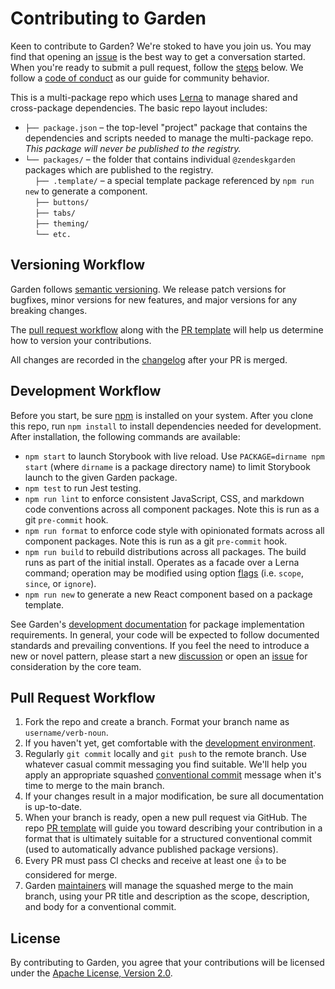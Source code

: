# Contributing to Garden

Keen to contribute to Garden? We're stoked to have you join us. You may
find that opening an
[issue](https://github.com/zendeskgarden/react-components/issues) is the
best way to get a conversation started. When you're ready to submit a
pull request, follow the [steps](#pull-request-workflow) below. We
follow a [code of conduct](CODE_OF_CONDUCT.md) as our guide for
community behavior.

This is a multi-package repo which uses [Lerna](https://lernajs.io/) to
manage shared and cross-package dependencies. The basic repo layout
includes:

<!-- markdownlint-disable -->

- `├── package.json` – the top-level "project" package that contains
  the dependencies and scripts needed to manage the multi-package repo.
  _This package will never be published to the registry._
- `└── packages/` – the folder that contains individual `@zendeskgarden`
  packages which are published to the registry.<br>
  &nbsp;&nbsp;&nbsp;&nbsp;`├── .template/` – a special template package
  referenced by `npm run new` to generate a component.<br>
  &nbsp;&nbsp;&nbsp;&nbsp;`├── buttons/`<br>
  &nbsp;&nbsp;&nbsp;&nbsp;`├── tabs/`<br>
  &nbsp;&nbsp;&nbsp;&nbsp;`├── theming/`<br>
  &nbsp;&nbsp;&nbsp;&nbsp;`└── etc.`

<!-- markdownlint-enable -->

## Versioning Workflow

Garden follows [semantic versioning](https://semver.org/). We release
patch versions for bugfixes, minor versions for new features, and major
versions for any breaking changes.

The [pull request workflow](#pull-request-workflow) along with the [PR
template](PULL_REQUEST_TEMPLATE.md) will help us determine how to
version your contributions.

All changes are recorded in the [changelog](/CHANGELOG.md) after your PR is
merged.

## Development Workflow

Before you start, be sure [npm](https://www.npmjs.com/package/npm) is installed
on your system. After you clone this repo, run `npm install` to install
dependencies needed for development. After installation, the following
commands are available:

- `npm start` to launch Storybook with live reload. Use `PACKAGE=dirname npm start`
  (where `dirname` is a package directory name) to limit Storybook launch to the
  given Garden package.
- `npm test` to run Jest testing.
- `npm run lint` to enforce consistent JavaScript, CSS, and
  markdown code conventions across all component packages. Note this is
  run as a git `pre-commit` hook.
- `npm run format` to enforce code style with opinionated
  formats across all component packages. Note this is run as a git
  `pre-commit` hook.
- `npm run build` to rebuild distributions across all packages.
  The build runs as part of the initial install. Operates as a facade
  over a Lerna command; operation may be modified using option
  [flags](https://github.com/lerna/lerna#flags) (i.e. `scope`, `since`,
  or `ignore`).
- `npm run new` to generate a new React component based on a package
  template.

See Garden's [development documentation](/docs/development.md) for package
implementation requirements. In general, your code will be expected to follow
documented standards and prevailing conventions. If you feel the need to
introduce a new or novel pattern, please start a new
[discussion](https://github.com/zendeskgarden/react-components/discussions) or
open an [issue](https://github.com/zendeskgarden/react-components/issues) for
consideration by the core team.

## Pull Request Workflow

1. Fork the repo and create a branch. Format your branch name as
   `username/verb-noun`.
1. If you haven't yet, get comfortable with the [development
   environment](#development-workflow).
1. Regularly `git commit` locally and `git push` to the remote branch.
   Use whatever casual commit messaging you find suitable. We'll help
   you apply an appropriate squashed [conventional
   commit](https://conventionalcommits.org/) message when it's time to
   merge to the main branch.
1. If your changes result in a major modification, be sure all
   documentation is up-to-date.
1. When your branch is ready, open a new pull request via GitHub.
   The repo [PR template](PULL_REQUEST_TEMPLATE.md) will guide you
   toward describing your contribution in a format that is ultimately
   suitable for a structured conventional commit (used to automatically
   advance published package versions).
1. Every PR must pass CI checks and receive at least one :+1: to be
   considered for merge.
1. Garden
   [maintainers](https://github.com/orgs/zendeskgarden/teams/maintainers)
   will manage the squashed merge to the main branch, using your PR title
   and description as the scope, description, and body for a conventional
   commit.

## License

By contributing to Garden, you agree that your contributions will be
licensed under the [Apache License, Version 2.0](/LICENSE.md).
